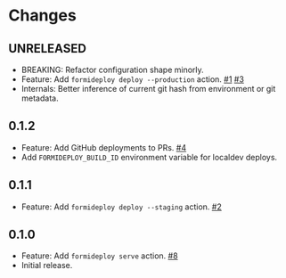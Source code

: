 Changes
=======

## UNRELEASED

* BREAKING: Refactor configuration shape minorly.
* Feature: Add `formideploy deploy --production` action.
  [#1](https://github.com/FormidableLabs/formideploy/issues/1)
  [#3](https://github.com/FormidableLabs/formideploy/issues/3)
* Internals: Better inference of current git hash from environment or git metadata.

## 0.1.2

* Feature: Add GitHub deployments to PRs.
  [#4](https://github.com/FormidableLabs/formideploy/issues/4)
* Add `FORMIDEPLOY_BUILD_ID` environment variable for localdev deploys.

## 0.1.1

* Feature: Add `formideploy deploy --staging` action.
  [#2](https://github.com/FormidableLabs/formideploy/issues/2)

## 0.1.0

* Feature: Add `formideploy serve` action.
  [#8](https://github.com/FormidableLabs/formideploy/issues/8)
* Initial release.
